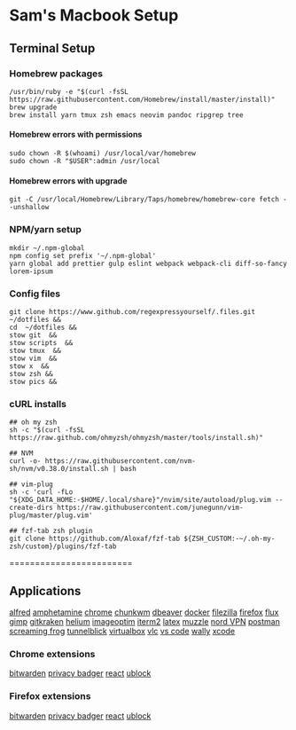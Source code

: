 # Sam's Macbook Setup

## Terminal Setup

### Homebrew packages

```
/usr/bin/ruby -e "$(curl -fsSL https://raw.githubusercontent.com/Homebrew/install/master/install)"
brew upgrade
brew install yarn tmux zsh emacs neovim pandoc ripgrep tree
```

#### Homebrew errors with permissions

```
sudo chown -R $(whoami) /usr/local/var/homebrew
sudo chown -R "$USER":admin /usr/local
```

#### Homebrew errors with upgrade

```
git -C /usr/local/Homebrew/Library/Taps/homebrew/homebrew-core fetch --unshallow
```

### NPM/yarn setup

```
mkdir ~/.npm-global
npm config set prefix '~/.npm-global'
yarn global add prettier gulp eslint webpack webpack-cli diff-so-fancy lorem-ipsum
```

### Config files

```
git clone https://www.github.com/regexpressyourself/.files.git ~/dotfiles &&
cd  ~/dotfiles &&
stow git  &&
stow scripts  &&
stow tmux  &&
stow vim  &&
stow x  &&
stow zsh &&
stow pics &&
```

### cURL installs

```
## oh my zsh
sh -c "$(curl -fsSL https://raw.github.com/ohmyzsh/ohmyzsh/master/tools/install.sh)"

## NVM
curl -o- https://raw.githubusercontent.com/nvm-sh/nvm/v0.38.0/install.sh | bash

## vim-plug
sh -c 'curl -fLo "${XDG_DATA_HOME:-$HOME/.local/share}"/nvim/site/autoload/plug.vim --create-dirs https://raw.githubusercontent.com/junegunn/vim-plug/master/plug.vim'

## fzf-tab zsh plugin
git clone https://github.com/Aloxaf/fzf-tab ${ZSH_CUSTOM:-~/.oh-my-zsh/custom}/plugins/fzf-tab
```

========================

## Applications

[alfred](https://www.alfredapp.com/)
[amphetamine](https://apps.apple.com/us/app/amphetamine/id937984704?mt=12)
[chrome](https://www.google.com/chrome/)
[chunkwm](https://koekeishiya.github.io/chunkwm/docs.html)
[dbeaver](https://dbeaver.io/download/)
[docker](https://docs.docker.com/docker-for-mac/install/)
[filezilla](https://filezilla-project.org/download.php)
[firefox](https://www.mozilla.org/en-US/firefox/new/)
[flux](https://justgetflux.com/)
[gimp](https://www.gimp.org/downloads/)
[gitkraken](https://www.gitkraken.com/download)
[helium](https://apps.apple.com/us/app/helium/id1054607607?mt=12)
[imageoptim](https://imageoptim.com/mac)
[iterm2](https://www.iterm2.com/downloads.html)
[latex](http://www.tug.org/mactex/)
[muzzle](https://muzzleapp.com/)
[nord VPN](https://nordvpn.com/download/mac/)
[postman](https://www.postman.com/downloads/)
[screaming frog](https://www.screamingfrog.co.uk/seo-spider/#)
[tunnelblick](https://tunnelblick.net/downloads.html)
[virtualbox](https://www.virtualbox.org/wiki/Downloads)
[vlc](https://www.videolan.org/vlc/download-macosx.html)
[vs code](https://code.visualstudio.com/download)
[wally](https://ergodox-ez.com/pages/wally)
[xcode](https://apps.apple.com/us/app/xcode/id497799835?mt=12)

### Chrome extensions

[bitwarden](https://chrome.google.com/webstore/detail/bitwarden-free-password-m/nngceckbapebfimnlniiiahkandclblb?hl=en)
[privacy badger](https://chrome.google.com/webstore/detail/privacy-badger/pkehgijcmpdhfbdbbnkijodmdjhbjlgp?hl=en-US)
[react](https://chrome.google.com/webstore/detail/react-developer-tools/fmkadmapgofadopljbjfkapdkoienihi?hl=en)
[ublock](https://chrome.google.com/webstore/detail/ublock-origin/cjpalhdlnbpafiamejdnhcphjbkeiagm?hl=en)

### Firefox extensions

[bitwarden](https://addons.mozilla.org/en-US/firefox/addon/bitwarden-password-manager/)
[privacy badger](https://addons.mozilla.org/en-US/firefox/addon/privacy-badger17/)
[react](https://addons.mozilla.org/en-US/firefox/addon/react-devtools/)
[ublock](https://addons.mozilla.org/en-US/firefox/addon/ublock-origin/)

